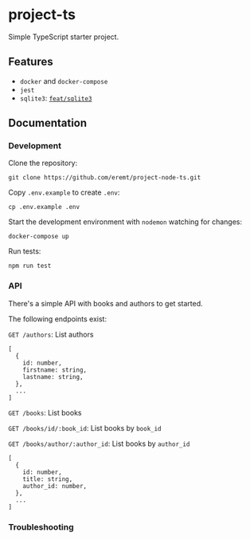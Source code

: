 # project-ts
Simple TypeScript starter project.

## Features
- `docker` and `docker-compose`
- `jest`
- `sqlite3`: [`feat/sqlite3`](https://github.com/eremt/project-node-ts/tree/feat/sqlite3)

## Documentation

### Development

Clone the repository:
```
git clone https://github.com/eremt/project-node-ts.git
```

Copy `.env.example` to create `.env`:
```
cp .env.example .env
```

Start the development environment with `nodemon` watching for changes:
```
docker-compose up
```

Run tests:
```
npm run test
```

### API

There's a simple API with books and authors to get started.

The following endpoints exist:

`GET /authors`: List authors
```
[
  {
    id: number,
    firstname: string,
    lastname: string,
  },
  ...
]
```

`GET /books`: List books

`GET /books/id/:book_id`: List books by `book_id`

`GET /books/author/:author_id`: List books by `author_id`
```
[
  {
    id: number,
    title: string,
    author_id: number,
  },
  ...
]
```

### Troubleshooting
